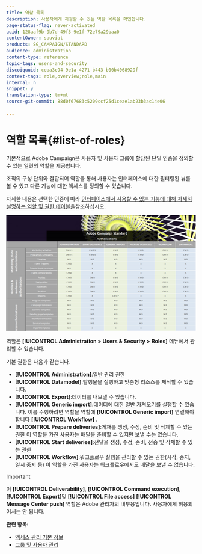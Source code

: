 ```yaml
---
title: 역할 목록
description: 사용자에게 지정할 수 있는 역할 목록을 확인합니다.
page-status-flag: never-activated
uuid: 128aaf9b-9b7d-49f3-9e1f-72e79a29baa0
contentOwner: sauviat
products: SG_CAMPAIGN/STANDARD
audience: administration
content-type: reference
topic-tags: users-and-security
discoiquuid: ceaa3c94-9e1a-4271-b443-b00b4068929f
context-tags: role,overview;role,main
internal: n
snippet: y
translation-type: tm+mt
source-git-commit: 88d0f67683c5209ccf25d1ceae1ab23b3ac14e06

---
```



# 역할 목록{#list-of-roles}

기본적으로 Adobe Campaign은 사용자 및 사용자 그룹에 할당된 단일 인증을 정의할 수 있는 일련의 역할을 제공합니다.

조직의 구성 단위와 결합되어 역할을 통해 사용자는 인터페이스에 대한 필터링된 뷰를 볼 수 있고 다른 기능에 대한 액세스를 정의할 수 있습니다.

자세한 내용은 선택한 인증에 따라 [인터페이스에서 사용할 수 있는 기능에 대해 자세히 설명하는 역할 및 권한 테이블을](/help/administration/using/assets/acs_rights.pdf)참조하십시오.

![](assets/user_management_3.png)

역할은 **[!UICONTROL Administration > Users & Security > Roles]** 메뉴에서 관리할 수 있습니다.

기본 권한은 다음과 같습니다.

* **[!UICONTROL Administration]**:일반 관리 권한
* **[!UICONTROL Datamodel]**:발행물을 실행하고 맞춤형 리소스를 제작할 수 있습니다.
* **[!UICONTROL Export]**:데이터를 내보낼 수 있습니다.
* **[!UICONTROL Generic import]**:데이터에 대한 일반 가져오기를 실행할 수 있습니다. 이를 수행하려면 역할을 역할에 **[!UICONTROL Generic import]** 연결해야 합니다 **[!UICONTROL Workflow]** .
* **[!UICONTROL Prepare deliveries]**:게재를 생성, 수정, 준비 및 삭제할 수 있는 권한 이 역할을 가진 사용자는 배달을 준비할 수 있지만 보낼 수는 없습니다.
* **[!UICONTROL Start deliveries]**:전달을 생성, 수정, 준비, 전송 및 삭제할 수 있는 권한
* **[!UICONTROL Workflow]**:워크플로우 실행을 관리할 수 있는 권한(시작, 중지, 일시 중지 등) 이 역할을 가진 사용자는 워크플로우에서도 배달을 보낼 수 없습니다.

>[!IMPORTANT]
>
>이 **[!UICONTROL Deliverability]**, **[!UICONTROL Command execution]**, **[!UICONTROL Export]**&#x200B;및 **[!UICONTROL File access]** **[!UICONTROL Message Center push]** 역할은 Adobe 관리자의 내부용입니다. 사용자에게 허용되어서는 안 됩니다.

**관련 항목:**

* [액세스 관리 기본 정보](../../administration/using/about-access-management.md)
* [그룹 및 사용자 관리](../../administration/using/managing-groups-and-users.md)
